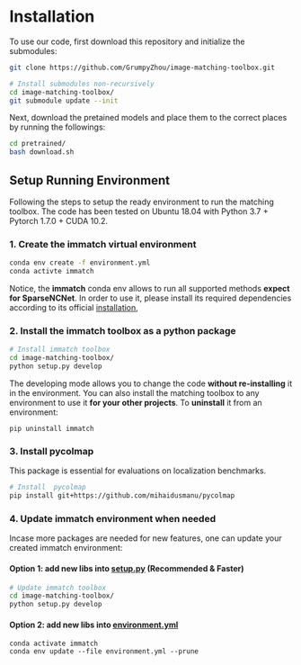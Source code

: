 #  Installation

To use our code, first download this repository and initialize the submodules:
```bash
git clone https://github.com/GrumpyZhou/image-matching-toolbox.git

# Install submodules non-recursively
cd image-matching-toolbox/
git submodule update --init
```

Next, download the pretained models and place them to the correct places by running the followings:
```bash
cd pretrained/
bash download.sh
```

## Setup Running Environment
Following the steps to setup the ready environment to run the matching toolbox. The code has been tested on Ubuntu 18.04 with Python 3.7 + Pytorch 1.7.0  + CUDA 10.2.  
### 1. Create the immatch virtual environment
```bash
conda env create -f environment.yml
conda activte immatch
```
Notice, the **immatch** conda env allows to run all supported methods **expect for SparseNCNet**. In order to use it, please install its required dependencies according to its official [installation](https://github.com/ignacio-rocco/sparse-ncnet/blob/master/INSTALL.md),

### 2. Install the immatch toolbox as a python package
```bash
# Install immatch toolbox
cd image-matching-toolbox/
python setup.py develop
```
The developing mode allows you to change the code **without re-installing** it in the environment.  You can also install the matching toolbox to any environment to use it **for your other projects**. 
To **uninstall** it from an environment:
```
pip uninstall immatch
```

### 3.  Install pycolmap 
This package is essential for evaluations on localization benchmarks.
```bash
# Install  pycolmap 
pip install git+https://github.com/mihaidusmanu/pycolmap
```

### 4. Update immatch environment when needed
Incase more packages are needed for new features, one can update your created immatch environment:
#### Option 1: add new libs into [setup.py](../setup.py) (Recommended & Faster)
```bash
# Update immatch toolbox
cd image-matching-toolbox/
python setup.py develop
```

#### Option 2: add new libs into [environment.yml](../environment.yml)
```
conda activate immatch
conda env update --file environment.yml --prune
```
